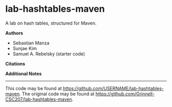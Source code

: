 # lab-hashtables-maven

A lab on hash tables, structured for Maven.

**Authors**

* Sebastian Manza
* Sunjae Kim
* Samuel A. Rebelsky (starter code)

**Citations**

**Additional Notes**

---

This code may be found at <https://github.com/USERNAME/lab-hashtables-maven>.
The original code may be found at <https://github.com/Grinnell-CSC207/lab-hashtables-maven>.
